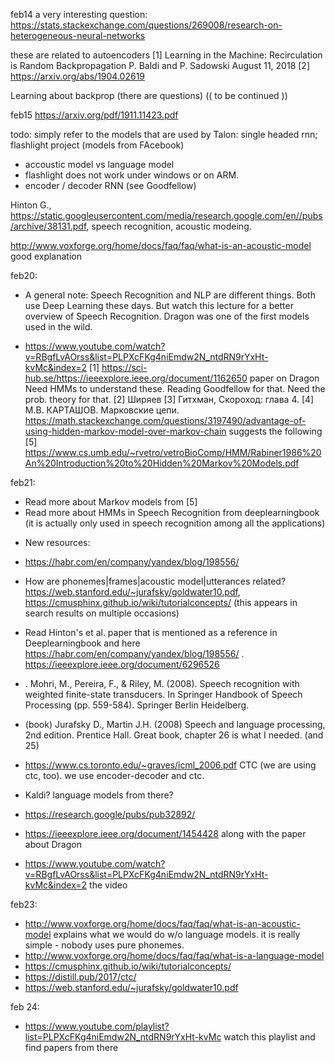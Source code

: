 feb14
a very interesting question:
https://stats.stackexchange.com/questions/269008/research-on-heterogeneous-neural-networks

these are related to autoencoders
[1] Learning in the Machine: Recirculation is Random Backpropagation P. Baldi and P. Sadowski August 11, 2018
[2] https://arxiv.org/abs/1904.02619

Learning about backprop (there are questions)
(( to be continued ))

feb15
https://arxiv.org/pdf/1911.11423.pdf

todo: simply refer to the models that are used by Talon:
single headed rnn;
flashlight project (models from FAcebook)

- accoustic model vs language model
- flashlight does not work under windows or on ARM.
- encoder / decoder RNN (see Goodfellow)

Hinton G., https://static.googleusercontent.com/media/research.google.com/en//pubs/archive/38131.pdf, speech recognition, acoustic modeing.

http://www.voxforge.org/home/docs/faq/faq/what-is-an-acoustic-model good explanation

feb20:
- A general note: Speech Recognition and NLP are different things. Both use Deep Learning
these days. But watch this lecture for a better overview of Speech Recognition. Dragon was one of the first models used in the wild.

- https://www.youtube.com/watch?v=RBgfLvAOrss&list=PLPXcFKg4niEmdw2N_ntdRN9rYxHt-kvMc&index=2
[1] https://sci-hub.se/https://ieeexplore.ieee.org/document/1162650 paper on Dragon
Need HMMs to understand these. Reading Goodfellow for that.
Need the prob. theory for that.
[2] Ширяев
[3] Гитхман, Скороход: глава 4.
[4] М.В. КАРТАШОВ. Марковские цепи.
https://math.stackexchange.com/questions/3197490/advantage-of-using-hidden-markov-model-over-markov-chain
suggests the following
[5] https://www.cs.umb.edu/~rvetro/vetroBioComp/HMM/Rabiner1986%20An%20Introduction%20to%20Hidden%20Markov%20Models.pdf

feb21:
+ Read more about Markov models from [5]
+ Read more about HMMs in Speech Recognition from deeplearningbook (it is actually only used in speech recognition among all the applications)
- New resources:
 - https://habr.com/en/company/yandex/blog/198556/
 - How are phonemes|frames|acoustic model|utterances related? https://web.stanford.edu/~jurafsky/goldwater10.pdf, https://cmusphinx.github.io/wiki/tutorialconcepts/ (this appears in search results on multiple occasions)
- Read Hinton's et al. paper that is mentioned as a reference in Deeplearningbook and here https://habr.com/en/company/yandex/blog/198556/ . https://ieeexplore.ieee.org/document/6296526
- . Mohri, M., Pereira, F., & Riley, M. (2008). Speech recognition with weighted finite-state transducers. In Springer Handbook of Speech Processing (pp. 559-584). Springer Berlin Heidelberg.
- (book) Jurafsky D., Martin J.H. (2008) Speech and language processing, 2nd edition. Prentice Hall. Great book, chapter 26 is what I needed. (and 25)

- https://www.cs.toronto.edu/~graves/icml_2006.pdf CTC (we are using ctc, too).
we use encoder-decoder and ctc.
- Kaldi? language models from there?
- https://research.google/pubs/pub32892/
- https://ieeexplore.ieee.org/document/1454428 along with the paper about Dragon

- https://www.youtube.com/watch?v=RBgfLvAOrss&list=PLPXcFKg4niEmdw2N_ntdRN9rYxHt-kvMc&index=2 the video

feb23:
- http://www.voxforge.org/home/docs/faq/faq/what-is-an-acoustic-model explains what we would do w/o language models. it is really simple - nobody uses pure phonemes.
- http://www.voxforge.org/home/docs/faq/faq/what-is-a-language-model
- https://cmusphinx.github.io/wiki/tutorialconcepts/
- https://distill.pub/2017/ctc/
- https://web.stanford.edu/~jurafsky/goldwater10.pdf

feb 24:
- https://www.youtube.com/playlist?list=PLPXcFKg4niEmdw2N_ntdRN9rYxHt-kvMc watch this playlist and find papers from there
